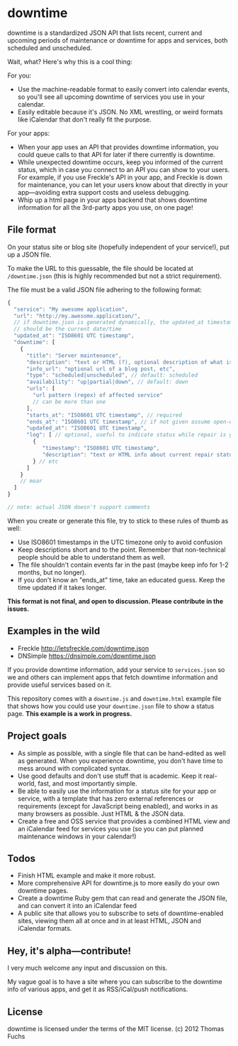 downtime
========

downtime is a standardized JSON API that lists recent, current and upcoming periods of
maintenance or downtime for apps and services, both scheduled and unscheduled.

Wait, what? Here's why this is a cool thing:

For you:
* Use the machine-readable format to easily convert into calendar events, so you'll
  see all upcoming downtime of services you use in your calendar.
* Easily editable because it's JSON. No XML wrestling, or weird formats like iCalendar
  that don't really fit the purpose.

For your apps:
* When your app uses an API that provides downtime information, you could
  queue calls to that API for later if there currently is downtime.
* While unexpected downtime occurs, keep you informed of the current status,
  which in case you connect to an API you can show to your users. For example,
  if you use Freckle's API in your app, and Freckle is down for maintenance, you
  can let your users know about that directly in your app—avoiding extra support
  costs and useless debugging.
* Whip up a html page in your apps backend that shows downtime information for all the
  3rd-party apps you use, on one page!

File format
-----------

On your status site or blog site (hopefully independent of your service!), 
put up a JSON file.

To make the URL to this guessable, the file should be located at `/downtime.json`
(this is highly recommended but not a strict requirement).

The file must be a valid JSON file adhering to the following format:

```javascript
{
  "service": "My awesome application",
  "url": "http://my.awesome.application/",
  // if downtime.json is generated dynamically, the updated_at timestamp 
  // should be the current date/time
  "updated_at": "ISO8601 UTC timestamp",
  "downtime": [
    {
      "title": "Server maintenance",
      "description": "text or HTML (?), optional description of what is going on",
      "info_url": "optional url of a blog post, etc",
      "type": "scheduled|unscheduled", // default: scheduled
      "availability": "up|partial|down", // default: down
      "urls": [
        "url pattern (regex) of affected service"
        // can be more than one
      ],
      "starts_at": "ISO8601 UTC timestamp", // required
      "ends_at": "ISO8601 UTC timestamp", // if not given assume open-ended
      "updated_at": "ISO8601 UTC timestamp",
      "log": [ // optional, useful to indicate status while repair is going on
        { 
           "timestamp": "ISO8601 UTC timestamp",
           "description": "text or HTML info about current repair status, etc"
        } // etc
      ]
    }
    // moar
  ]
}

// note: actual JSON doesn't support comments
```
When you create or generate this file, try to stick to these rules of thumb as well:
* Use ISO8601 timestamps in the UTC timezone only to avoid confusion
* Keep descriptions short and to the point. Remember that non-technical people should be able
  to understand them as well.
* The file shouldn't contain events far in the past (maybe keep info for 1-2 months, but no longer).
* If you don't know an "ends_at" time, take an educated guess. Keep the time updated if it takes longer.

**This format is not final, and open to discussion. Please contribute in the issues.**

Examples in the wild
--------------------

* Freckle http://letsfreckle.com/downtime.json
* DNSimple https://dnsimple.com/downtime.json

If you provide downtime information, add your service to `services.json` 
so we and others can implement apps that fetch downtime information and 
provide useful services based on it.

This repository comes with a `downtime.js` and `downtime.html` example file that shows
how you could use your `downtime.json` file to show a status page. **This example is a
work in progress.**

Project goals
-------------

* As simple as possible, with a single file that can be hand-edited as well as generated. 
  When you experience downtime, you don't have time to mess around with complicated syntax.
* Use good defaults and don't use stuff that is academic. Keep it real-world, fast,
  and most importantly simple. 
* Be able to easily use the information for a status site for your app or service,
  with a template that has zero external references or requirements (except for JavaScript
  being enabled), and works in as many browsers as possible. Just HTML & the JSON data.  
* Create a free and OSS service that provides a combined HTML view and an iCalendar feed
  for services you use (so you can put planned maintenance windows in your calendar!)

Todos
-----

* Finish HTML example and make it more robust.
* More comprehensive API for downtime.js to more easily do your own downtime pages.
* Create a downtime Ruby gem that can read and generate the JSON file, and can convert it 
  into an iCalendar feed
* A public site that allows you to subscribe to sets of downtime-enabled sites,
  viewing them all at once and in at least HTML, JSON and iCalendar formats.

Hey, it's alpha—contribute!
---------------------------

I very much welcome any input and discussion on this. 

My vague goal is to have a site where you can subscribe to the downtime info of various apps, 
and get it as RSS/iCal/push notifications.

License
-------

downtime is licensed under the terms of the MIT license. (c) 2012 Thomas Fuchs
